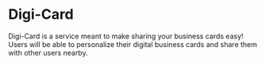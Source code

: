 # Digi-Card

Digi-Card is a service meant to make sharing your business cards easy!  Users will be able to personalize their digital business cards and share them with other users nearby.